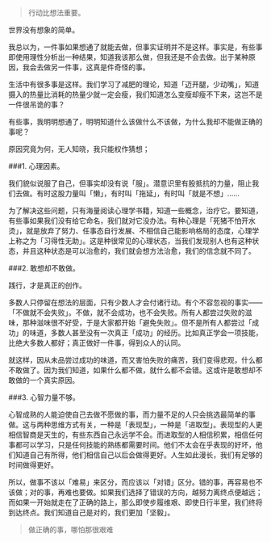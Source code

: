 > 行动比想法重要。

世界没有想象的简单。

我总以为，一件事如果想通了就能去做，但事实证明并不是这样。事实是，有些事即使用理性分析出一种结果，知道我该那么做，但我还是不会去做。出于某种原因，我会去做另一件事，这真是件奇怪的事。

生活中有很多事是这样。我们学习了减肥的理论，知道「迈开腿，少动嘴」，知道摄入的热量比消耗的热量少就一定会瘦，我们知道怎么变瘦却瘦不下来，这岂不是一件很吊诡的事？

有些事，我明明想通了，明明知道什么该做什么不该做，为什么我却不能做正确的事呢？

原因究竟为何，无人知晓，我只能权作猜想；

###1. 心理因素。

我们貌似说服了自己，但事实却没有说「服」。潜意识里有股抵抗的力量，阻止我们去做。有时这股力量叫「懒」，有时叫「拖延」，有时叫「就是不想」……

为了解决这些问题，只有海量阅读心理学书籍，知道一些概念，治疗它。要知道，有些事如果我们没有给它命名，我们就对它没办法。有种心理是「死猪不怕开水烫」，就是放弃了努力、任事态自行发展、不相信自己能影响格局的态度，心理学上称之为「习得性无助」。这是种很常见的心理状态，当我们发现别人也有这种状态，并且这种状态是可以治愈的，我们就会想方法治愈，我们的信念就不同了。

###2. 敢想却不敢做。

践行，才是真正的创作。

多数人只停留在想法的层面，只有少数人才会付诸行动。有个不容忽视的事实——「不做就不会失败」。不做，就不会成功，也不会失败。所有人都尝过失败的滋味，那种滋味很不好受，于是大家都开始「避免失败」。但不是所有人都尝过「成功」的味道，多数人甚至没有一次真正「成功」的经历。比如真正学会一项技能，比绝大多数人都好；真正做好一件事，得到众人的认同。

就这样，因从未品尝过成功的味道，而又害怕失败的痛苦，我们变得悲观，什么都不敢做了。因为我们知道，如果什么都不做，就什么都不会错。这或许是敢想却不敢做的一个真实原因。

###3. 心智力量不够。

心智成熟的人能迫使自己去做不愿做的事，而力量不足的人只会挑选最简单的事做。这与两种思维方式有关，一种是「表现型」，一种是「进取型」。表现型的人更相信智商是天生的，有些东西自己永远学不会。而进取型的人相信积累，相信任何事都可以学习，只是任何技能的熟练都需要时间。他们不太会在乎表现的好坏，他们知道自己有所得，他们相信自己以后会做得更好。人生如此漫长，我们有足够的时间做得更好。

所以，做事不该以「难易」来区分，而应该以「对错」区分。错的事，再容易也不该做；对的事，再难也要做。如果我们选择了错误的方向，越努力离终点便越远；而如果一开始就走在了正确的路上，那么即使步履维艰、即使日行半里，我们终将到达终点。我们知道自己是对的，我们更加「坚毅」。

> 做正确的事，哪怕那很艰难
